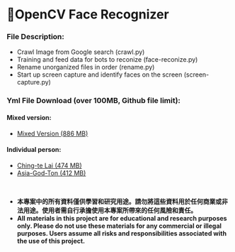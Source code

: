 # 🌟OpenCV Face Recognizer
### File Description:
- Crawl Image from Google search (crawl.py)
- Training and feed data for bots to reconize (face-reconize.py)
- Rename unorganized files in order (rename.py)
- Start up screen capture and identify faces on the screen (screen-capture.py)

### Yml File Download (over 100MB, Github file limit):

#### Mixed version:
- [Mixed Version (886 MB)](https://mega.nz/file/J5gnzJTZ#bLoBQgjM-lUv9nwG9dv1HE6mwz51mJvf9gG89X2FdYI)

#### Individual person:
- [Ching-te Lai (474 MB)](https://mega.nz/file/Y84D2IoL#jgVmVBxwCWaoca2TjbbC9IFMOrTb1gQJASwSyB3SOSw)
- [Asia-God-Ton (412 MB)](https://mega.nz/file/J4xQ2RTC#i4V7uOGFANyx7mbNWYNYj0Cv_U-rMuknaz2A83vNJAk)

<br>

- **本專案中的所有資料僅供學習和研究用途。請勿將這些資料用於任何商業或非法用途。使用者需自行承擔使用本專案所帶來的任何風險和責任。**
- **All materials in this project are for educational and research purposes only. Please do not use these materials for any commercial or illegal purposes. Users assume all risks and responsibilities associated with the use of this project.**
